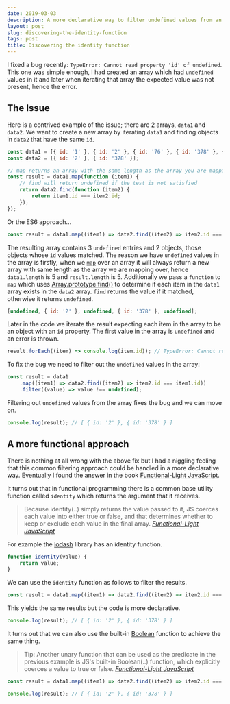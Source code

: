 ```yaml
---
date: 2019-03-03
description: A more declarative way to filter undefined values from an array in JavaScript using the identity function
layout: post
slug: discovering-the-identity-function
tags: post
title: Discovering the identity function
---
```


I fixed a bug recently: `TypeError: Cannot read property 'id' of undefined`. This one was simple enough, I had created an array which had `undefined` values in it and later when iterating that array the expected value was not present, hence the error.

## The Issue

Here is a contrived example of the issue; there are 2 arrays, `data1` and `data2`. We want to create a new array by iterating `data1` and finding objects in `data2` that have the same `id`.

```js
const data1 = [{ id: '1' }, { id: '2' }, { id: '76' }, { id: '378' }, { id: '879' }];
const data2 = [{ id: '2' }, { id: '378' }];

// map returns an array with the same length as the array you are mapping over
const result = data1.map(function (item1) {
	// find will return undefined if the test is not satisfied
	return data2.find(function (item2) {
		return item1.id === item2.id;
	});
});
```

Or the ES6 approach...

```js
const result = data1.map((item1) => data2.find((item2) => item2.id === item1.id));
```

The resulting array contains 3 `undefined` entries and 2 objects, those objects whose `id` values matched. The reason we have `undefined` values in the array is firstly, when we [`map`](https://developer.mozilla.org/en-US/docs/Web/JavaScript/Reference/Global_Objects/Array/map) over an array it will always return a new array with same length as the array we are mapping over, hence `data1.length` is 5 and `result.length` is 5. Additionally we pass a `function` to `map` which uses [Array.prototype.find()](https://developer.mozilla.org/en-US/docs/Web/JavaScript/Reference/Global_Objects/Array/find) to determine if each item in the `data1` array exists in the `data2` array. `find` returns the value if it matched, otherwise it returns `undefined`.

```js
[undefined, { id: '2' }, undefined, { id: '378' }, undefined];
```

Later in the code we iterate the result expecting each item in the array to be an object with an `id` property. The first value in the array is `undefined` and an error is thrown.

```js
result.forEach((item) => console.log(item.id)); // TypeError: Cannot read property 'id' of undefined
```

To fix the bug we need to filter out the `undefined` values in the array:

```js
const result = data1
	.map((item1) => data2.find((item2) => item2.id === item1.id))
	.filter((value) => value !== undefined);
```

Filtering out `undefined` values from the array fixes the bug and we can move on.

```js
console.log(result); // [ { id: '2' }, { id: '378' } ]
```

## A more functional approach

There is nothing at all wrong with the above fix but I had a niggling feeling that this common filtering approach could be handled in a more declarative way. Eventually I found the answer in the book [Functional-Light JavaScript](https://github.com/getify/Functional-Light-JS/blob/master/manuscript/ch3.md/#one-on-one).

It turns out that in functional programming there is a common base utility function called `identity` which returns the argument that it receives.

> Because identity(..) simply returns the value passed to it, JS coerces each value into either true or false, and that determines whether to keep or exclude each value in the final array.
> <cite><a href="https://github.com/getify/Functional-Light-JS/blob/master/manuscript/ch3.md/#one-on-one">Functional-Light JavaScript</a></cite>

For example the [lodash](https://lodash.com/docs/#identity) library has an identity function.

```js
function identity(value) {
	return value;
}
```

We can use the `identity` function as follows to filter the results.

```js
const result = data1.map((item1) => data2.find((item2) => item2.id === item1.id)).filter(identity);
```

This yields the same results but the code is more declarative.

```js
console.log(result); // [ { id: '2' }, { id: '378' } ]
```

It turns out that we can also use the built-in [Boolean](https://developer.mozilla.org/en-US/docs/Web/JavaScript/Reference/Global_Objects/Boolean) function to achieve the same thing.

> Tip: Another unary function that can be used as the predicate in the previous example is JS's built-in Boolean(..) function, which explicitly coerces a value to true or false.
> <cite><a href="https://github.com/getify/Functional-Light-JS/blob/master/manuscript/ch3.md/#one-on-one">Functional-Light JavaScript</a></cite>

```js
const result = data1.map((item1) => data2.find((item2) => item2.id === item1.id)).filter(Boolean);

console.log(result); // [ { id: '2' }, { id: '378' } ]
```

